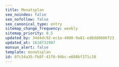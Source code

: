```yaml
---
title: Monatsplan
seo_noindex: false
seo_nofollow: false
seo_canonical_type: entry
sitemap_change_frequency: weekly
sitemap_priority: 0.5
updated_by: 34d4dc92-ec1a-4900-9a81-ed8dd8606f23
updated_at: 1610731907
monsun_alert: false
template: monatsplan
id: 07c54a35-fb8f-41f8-94bc-e688bf371c10
---
```

